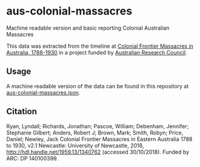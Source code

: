 # aus-colonial-massacres

Machine readable version and basic reporting Colonial Australian Massacres 


This data was extracted from the timeline at [Colonial Frontier Massacres in Australia, 1788-1930](https://c21ch.newcastle.edu.au/colonialmassacres/)
in a project funded by [Australian Research Council](https://www.arc.gov.au/).

## Usage

A machine readable version of the data can be found in this repository at [aus-colonial-massacres.json](aus-colonial-massacres.json).

## Citation

Ryan, Lyndall; Richards, Jonathan; Pascoe, William; Debenham, Jennifer; Stephanie Gilbert; Anders, Robert J; Brown, Mark; Smith, Robyn; Price, Daniel; Newley, Jack Colonial Frontier Massacres in Eastern Australia 1788 to 1930, v2.1 Newcastle: University of Newcastle, 2018, http://hdl.handle.net/1959.13/1340762 (accessed 30/10/2018). Funded by ARC: DP 140100399.

